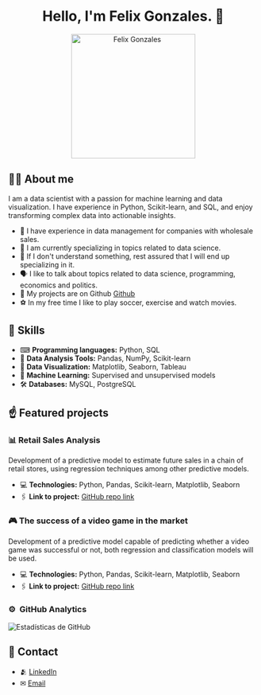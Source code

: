 <div align="center">
  <h1 align="center">Hello, I'm Felix Gonzales. 👋</h1>
  <img src="https://scontent.flim19-1.fna.fbcdn.net/v/t39.30808-6/281827184_4688242514614740_8185415480873660612_n.jpg?_nc_cat=102&ccb=1-7&_nc_sid=5f2048&_nc_eui2=AeH6Nrxd6AKcM6WDoj6c33KuMUlpA4TjEngxSWkDhOMSeDFW_p0dson_Uoy32iOL8NA&_nc_ohc=EB2xC_e6mcMQ7kNvgGFiqGS&_nc_ht=scontent.flim19-1.fna&oh=00_AYB8pWLX_EjTK9UTo72Od7DwwcWd3SmYmop0c6UpwZ2DWw&oe=667A8E07" alt="Felix Gonzales" width="250" />
</div>

## 🙋‍♂️ About me
I am a data scientist with a passion for machine learning and data visualization. I have experience in Python, Scikit-learn, and SQL, and enjoy transforming complex data into actionable insights.

- 💼 I have experience in data management for companies with wholesale sales.
- 🌱 I am currently specializing in topics related to data science.
- 🧠 If I don't understand something, rest assured that I will end up specializing in it.
- 🗣 I like to talk about topics related to data science, programming, economics and politics.
- 💾 My projects are on Github [Github](https://github.com/felixgper?tab=repositories)
- ⚽ In my free time I like to play soccer, exercise and watch movies.

## 💪 Skills

- ⌨ **Programming languages:** Python, SQL
- 📔 **Data Analysis Tools:** Pandas, NumPy, Scikit-learn
- 📶 **Data Visualization:** Matplotlib, Seaborn, Tableau
- 🧮 **Machine Learning:** Supervised and unsupervised models
- 🛠 **Databases:** MySQL, PostgreSQL

## ☝ Featured projects

### 📊 Retail Sales Analysis
Development of a predictive model to estimate future sales in a chain of retail stores, using regression techniques among other predictive models.

- 💻 **Technologies:** Python, Pandas, Scikit-learn, Matplotlib, Seaborn
- 🖇 **Link to project:** [GitHub repo link](https://github.com/felixgper/Walmart)

### 🎮 The success of a video game in the market
Development of a predictive model capable of predicting whether a video game was successful or not, both regression and classification models will be used.

- 💻 **Technologies:** Python, Pandas, Scikit-learn, Matplotlib, Seaborn
- 🖇 **Link to project:** [GitHub repo link](https://github.com/felixgper/Videojuegos)

### ⚙️ &nbsp;GitHub Analytics

![Estadísticas de GitHub](https://github-readme-stats.vercel.app/api?username=felixgper&show_icons=true&theme=radical)

## 👤 Contact

- 🫂 [LinkedIn](https://www.linkedin.com/feed/)
- ✉ [Email](mailto:felixgonzales94@gmail.com)
